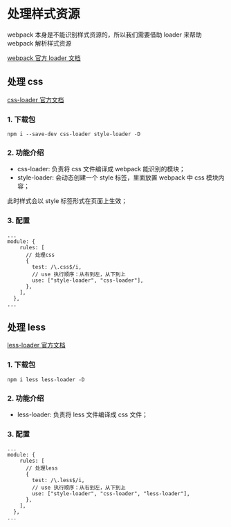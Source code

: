 # 处理样式资源

webpack 本身是不能识别样式资源的，所以我们需要借助 loader 来帮助 webpack 解析样式资源

[webpack 官方 loader 文档](https://webpack.docschina.org/loaders/)

## 处理 css

[css-loader 官方文档](https://webpack.docschina.org/loaders/css-loader/)

### 1. 下载包

```
npm i --save-dev css-loader style-loader -D
```

### 2. 功能介绍

- css-loader: 负责将 css 文件编译成 webpack 能识别的模块；
- style-loader: 会动态创建一个 style 标签，里面放置 webpack 中 css 模块内容；

此时样式会以 style 标签形式在页面上生效；

### 3. 配置

```
...
module: {
    rules: [
      // 处理css
      {
        test: /\.css$/i,
        // use 执行顺序：从右到左，从下到上
        use: ["style-loader", "css-loader"],
      },
    ],
  },
...
```

## 处理 less

[less-loader 官方文档](https://webpack.docschina.org/loaders/less-loader/)

### 1. 下载包

```
npm i less less-loader -D
```

### 2. 功能介绍

- less-loader: 负责将 less 文件编译成 css 文件；

### 3. 配置

```
...
module: {
    rules: [
      // 处理less
      {
        test: /\.less$/i,
        // use 执行顺序：从右到左，从下到上
        use: ["style-loader", "css-loader", "less-loader"],
      },
    ],
  },
...
```
